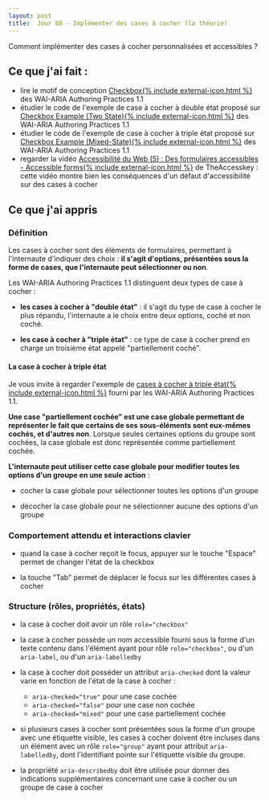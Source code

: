 ```yaml
---
layout: post
title:  Jour 80 - Implémenter des cases à cocher (la théorie)
---
```


Comment implémenter des cases à cocher personnalisées et accessibles ?

## Ce que j'ai fait :
- lire le motif de conception <a href="https://www.w3.org/TR/wai-aria-practices/#checkbox" lang="en" hreflang="en">Checkbox{% include external-icon.html %}</a> des <span lang="en">WAI-ARIA Authoring Practices 1.1</span>
- étudier le code de l'exemple de case à cocher à double état proposé sur <a href="https://www.w3.org/TR/wai-aria-practices/examples/checkbox/checkbox-1/checkbox-1.html" lang="en" hreflang="en">Checkbox Example (Two State){% include external-icon.html %}</a> des <span lang="en">WAI-ARIA Authoring Practices 1.1</span>
- étudier le code de l'exemple de case à cocher à triple état proposé sur <a href="https://www.w3.org/TR/wai-aria-practices/examples/checkbox/checkbox-2/checkbox-2.html" lang="en" hreflang="en">Checkbox Example (Mixed-State){% include external-icon.html %}</a> des <span lang="en">WAI-ARIA Authoring Practices 1.1</span>
- regarder la vidéo <a href="https://youtu.be/itGwtZY3J-M">Accessibilité du Web (5) : Des formulaires accessibles - Accessible forms{% include external-icon.html %}</a> de TheAccesskey : cette vidéo montre bien les conséquences d'un défaut d'accessibilité sur des cases à cocher

## Ce que j'ai appris
### Définition
Les cases à cocher sont des éléments de formulaires, permettant à l'internaute d'indiquer des choix : **il s'agit d'options, présentées sous la forme de cases, que l'internaute peut sélectionner ou non**.

Les <span lang="en">WAI-ARIA Authoring Practices 1.1</span> distinguent deux types de case à cocher :
- **les cases à cocher à "double état"** : il s'agit du type de case à cocher le plus répandu, l'internaute a le choix entre deux options, coché et non coché.

- **les case à cocher à "triple état"** : ce type de case à cocher prend en charge un troisième état appelé "partiellement coché".

#### La case à cocher à triple état
Je vous invite à regarder l'exemple de <a href="https://www.w3.org/TR/wai-aria-practices/examples/checkbox/checkbox-2/checkbox-2.html" hreflang="en">cases à cocher à triple état{% include external-icon.html %}</a> fourni par les <span lang="en">WAI-ARIA Authoring Practices 1.1</span>.

**Une case "partiellement cochée" est une case globale permettant de représenter le fait que certains de ses sous-éléments sont eux-mêmes cochés, et d'autres non**. Lorsque seules certaines options du groupe sont cochées, la case globale est donc représentée comme partiellement cochée.

**L'internaute peut utiliser cette case globale pour modifier toutes les options d'un groupe en une seule action** :
- cocher la case globale pour sélectionner toutes les options d'un groupe

- décocher la case globale pour ne sélectionner aucune des options d'un groupe

### Comportement attendu et interactions clavier
- quand la case à cocher reçoit le focus, appuyer sur le touche "Espace" permet de changer l'état de la checkbox

- la touche "Tab" permet de déplacer le focus sur les différentes cases à cocher

### Structure (rôles, propriétés, états)
- la case à cocher doit avoir un rôle `role="checkbox"`

- la case à cocher possède un nom accessible fourni sous la forme d'un texte contenu dans l'élément ayant pour rôle `role="checkbox"`, ou d'un `aria-label`, ou d'un `aria-labelledby`

- la case à cocher doit posséder un attribut `aria-checked` dont la valeur varie en fonction de l'état de la case à cocher :
  - `aria-checked="true"` pour une case cochée
  - `aria-checked="false"` pour une case non cochée
  - `aria-checked="mixed"` pour une case partiellement cochée

- si plusieurs cases à cocher sont présentées sous la forme d'un groupe avec une étiquette visible, les cases à cocher doivent être incluses dans un élément avec un rôle `role="group"` ayant pour attribut `aria-labelledby`, dont l'identifiant pointe sur l'étiquette visible du groupe.

- la propriété `aria-describedby` doit être utilisée pour donner des indications supplémentaires concernant une case à cocher ou un groupe de case à cocher